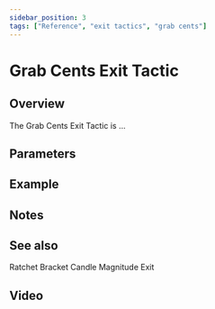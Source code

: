 ```yaml
---
sidebar_position: 3
tags: ["Reference", "exit tactics", "grab cents"]
---
```

# Grab Cents Exit Tactic

## Overview

The Grab Cents Exit Tactic is ...

## Parameters

## Example

## Notes

## See also
Ratchet Bracket
Candle Magnitude Exit

## Video



